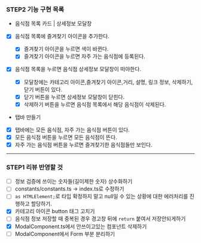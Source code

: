 ### STEP2 기능 구현 목록

- 음식점 목록 카드 | 상세정보 모달창

* [x] 음식점 목록에 즐겨찾기 아이콘을 추가한다.
  - [x] 즐겨찾기 아이콘을 누르면 색이 바뀐다.
  - [x] 즐겨찾기 아이콘을 누르면 자주 가는 음식점에 등록된다.
* [x] 음식점 목록을 누르면 음식점 상세정보 모달창이 떠야한다.

  - [x] 모달창에는 카테고리 아이콘,즐겨찾기 아이콘,거리, 설명, 링크 정보, 삭제하기,닫기 버튼이 있다.
  - [x] 닫기 버튼을 누르면 상세정보 모달창이 닫힌다.
  - [x] 삭제하기 버튼을 누르면 음식점 목록에서 해당 음식점이 삭제된다.

* 탭바 만들기
* [x] 탭바에는 모든 음식점, 자주 가는 음식점 버튼이 있다.
* [x] 모든 음식점 버튼을 누르면 모든 음식점이 뜬다.
* [x] 자주 가는 음식점 버튼을 누르면 즐겨찾기한 음식점들만 보인다.

---

### STEP1 리뷰 반영할 것

- [ ] 정보 검증에 쓰이는 숫자들(길이제한 숫자) 상수화하기
- [ ] constants/constants.ts -> index.ts로 수정하기
- [ ] `as HTMLElement;`로 타입 확정하지 말고 null일 수 있는 상황에 대한 에러처리를 진행하고 할당하기.
- [x] 카테고리 아이콘 button 태그 고치기
- [ ] 음식점 정보 저장할 때 중복된 경우 경고창 뒤에 `return` 붙여서 저장안되게하기
- [x] ModalComponent.ts에서 안쓰이고있는 컴포넌트 삭제하기
- [ ] ModalComponent에서 Form 부분 분리하기
